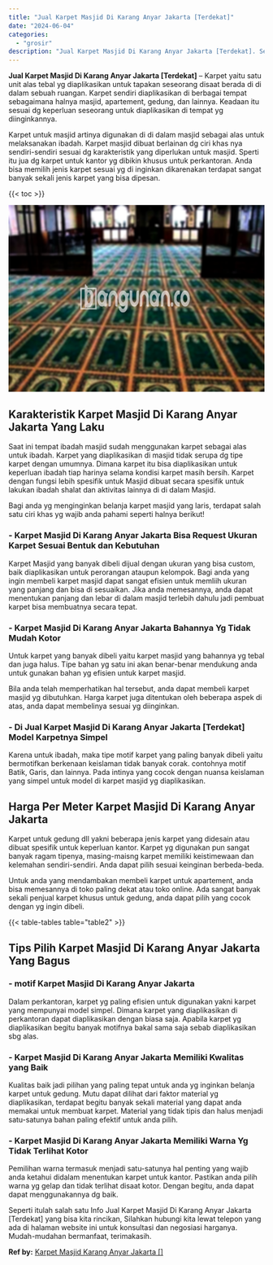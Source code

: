 ```yaml
---
title: "Jual Karpet Masjid Di Karang Anyar Jakarta [Terdekat]"
date: "2024-06-04"
categories: 
  - "grosir"
description: "Jual Karpet Masjid Di Karang Anyar Jakarta [Terdekat]. Seperti itulah salah satu Info Jual Karpet Masjid Di Karang Anyar Jakarta [Terdekat] yang bisa kita..."
---
```


**Jual Karpet Masjid Di Karang Anyar Jakarta \[Terdekat\]** – Karpet yaitu satu unit alas tebal yg diaplikasikan untuk tapakan seseorang disaat berada di di dalam sebuah ruangan. Karpet sendiri diaplikasikan di berbagai tempat sebagaimana halnya masjid, apartement, gedung, dan lainnya. Keadaan itu sesuai dg keperluan seseorang untuk diaplikasikan di tempat yg diinginkannya.

Karpet untuk masjid artinya digunakan di di dalam masjid sebagai alas untuk melaksanakan ibadah. Karpet masjid dibuat berlainan dg ciri khas nya sendiri-sendiri sesuai dg karakteristik yang diperlukan untuk masjid. Sperti itu jua dg karpet untuk kantor yg dibikin khusus untuk perkantoran. Anda bisa memilih jenis karpet sesuai yg di inginkan dikarenakan terdapat sangat banyak sekali jenis karpet yang bisa dipesan.

{{< toc >}}

![Jual Karpet Masjid Di Karang Anyar Jakarta [Terdekat]](/images/grosir-karpet-murah-62.png)

## Karakteristik Karpet Masjid Di Karang Anyar Jakarta Yang Laku

Saat ini tempat ibadah masjid sudah menggunakan karpet sebagai alas untuk ibadah. Karpet yang diaplikasikan di masjid tidak serupa dg tipe karpet dengan umumnya. Dimana karpet itu bisa diaplikasikan untuk keperluan ibadah tiap harinya selama kondisi karpet masih bersih. Karpet dengan fungsi lebih spesifik untuk Masjid dibuat secara spesifik untuk lakukan ibadah shalat dan aktivitas lainnya di di dalam Masjid.

Bagi anda yg menginginkan belanja karpet masjid yang laris, terdapat salah satu ciri khas yg wajib anda pahami seperti halnya berikut!

### \- Karpet Masjid Di Karang Anyar Jakarta Bisa Request Ukuran Karpet Sesuai Bentuk dan Kebutuhan

Karpet Masjid yang banyak dibeli dijual dengan ukuran yang bisa custom, baik diaplikasikan untuk perorangan ataupun kelompok. Bagi anda yang ingin membeli karpet masjid dapat sangat efisien untuk memliih ukuran yang panjang dan bisa di sesuaikan. Jika anda memesannya, anda dapat menentukan panjang dan lebar di dalam masjid terlebih dahulu jadi pembuat karpet bisa membuatnya secara tepat.

### \- Karpet Masjid Di Karang Anyar Jakarta Bahannya Yg Tidak Mudah Kotor

Untuk karpet yang banyak dibeli yaitu karpet masjid yang bahannya yg tebal dan juga halus. Tipe bahan yg satu ini akan benar-benar mendukung anda untuk gunakan bahan yg efisien untuk karpet masjid.

Bila anda telah memperhatikan hal tersebut, anda dapat membeli karpet masjid yg dibutuhkan. Harga karpet juga ditentukan oleh beberapa aspek di atas, anda dapat membelinya sesuai yg diinginkan.

### \- Di Jual Karpet Masjid Di Karang Anyar Jakarta \[Terdekat\] Model Karpetnya Simpel

Karena untuk ibadah, maka tipe motif karpet yang paling banyak dibeli yaitu bermotifkan berkenaan keislaman tidak banyak corak. contohnya motif Batik, Garis, dan lainnya. Pada intinya yang cocok dengan nuansa keislaman yang simpel untuk model di karpet masjid yg diaplikasikan.

## Harga Per Meter Karpet Masjid Di Karang Anyar Jakarta

Karpet untuk gedung dll yakni beberapa jenis karpet yang didesain atau dibuat spesifik untuk keperluan kantor. Karpet yg digunakan pun sangat banyak ragam tipenya, masing-maisng karpet memiliki keistimewaan dan kelemahan sendiri-sendiri. Anda dapat pilih sesuai keinginan berbeda-beda.

Untuk anda yang mendambakan membeli karpet untuk apartement, anda bisa memesannya di toko paling dekat atau toko online. Ada sangat banyak sekali penjual karpet khusus untuk gedung, anda dapat pilih yang cocok dengan yg ingin dibeli.

{{< table-tables table="table2" >}}

## Tips Pilih Karpet Masjid Di Karang Anyar Jakarta Yang Bagus

### \- motif Karpet Masjid Di Karang Anyar Jakarta

Dalam perkantoran, karpet yg paling efisien untuk digunakan yakni karpet yang mempunyai model simpel. Dimana karpet yang diaplikasikan di perkantoran dapat diaplikasikan dengan biasa saja. Apabila karpet yg diaplikasikan begitu banyak motifnya bakal sama saja sebab diaplikasikan sbg alas.

### \- Karpet Masjid Di Karang Anyar Jakarta Memiliki Kwalitas yang Baik

Kualitas baik jadi pilihan yang paling tepat untuk anda yg inginkan belanja karpet untuk gedung. Mutu dapat dilihat dari faktor material yg diaplikasikan, terdapat begitu banyak sekali material yang dapat anda memakai untuk membuat karpet. Material yang tidak tipis dan halus menjadi satu-satunya bahan paling efektif untuk anda pilih.

### \- Karpet Masjid Di Karang Anyar Jakarta Memiliki Warna Yg Tidak Terlihat Kotor

Pemilihan warna termasuk menjadi satu-satunya hal penting yang wajib anda ketahui didalam menentukan karpet untuk kantor. Pastikan anda pilih warna yg gelap dan tidak terlihat disaat kotor. Dengan begitu, anda dapat dapat menggunakannya dg baik.

Seperti itulah salah satu Info Jual Karpet Masjid Di Karang Anyar Jakarta \[Terdekat\] yang bisa kita rincikan, Silahkan hubungi kita lewat telepon yang ada di halaman website ini untuk konsultasi dan negosiasi harganya. Mudah-mudahan bermanfaat, terimakasih.

**Ref by:**  [Karpet Masjid Karang Anyar Jakarta []](https://id.wikipedia.org/wiki/Karpet)
